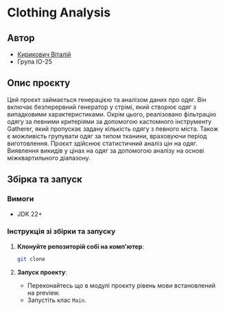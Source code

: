 # Clothing Analysis

## Автор

- [Кирикович Віталій](https://t.me/I_032billionBerry)
- Група ІО-25

## Опис проєкту

Цей проєкт займається генерацією та аналізом даних про одяг. Він включає безперервний генератор у стрімі, 
який створює одяг з випадковими характеристиками. Окрім цього, реалізовано фільтрацію одягу за 
певними критеріями за допомогою кастомного інструменту Gatherer, який пропускає задану кількість одягу з 
певного міста. Також є можливість групувати одяг за типом тканини, враховуючи період виготовлення. Проєкт 
здійснює статистичний аналіз цін на одяг. Виявлення викидів у цінах на одяг за допомогою аналізу на 
основі міжквартильного діапазону.

## Збірка та запуск

### Вимоги

- JDK 22+

### Інструкція зі збірки та запуску

1. **Клонуйте репозиторій собі на комп'ютер**:
    ```bash
    git clone 
    ```

2. **Запуск проекту**:
    - Переконайтесь що в модулі проєкту рівень мови встановлений на preview.
    - Запустіть клас `Main`.
